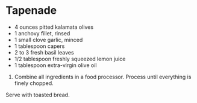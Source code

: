 # Tapenade

- 4 ounces pitted kalamata olives
- 1 anchovy fillet, rinsed
- 1 small clove garlic, minced
- 1 tablespoon capers
- 2 to 3 fresh basil leaves
- 1/2 tablespoon freshly squeezed lemon juice
- 1 tablespoon extra-virgin olive oil

1. Combine all ingredients in a food processor. Process until everything is finely chopped.

Serve with toasted bread.
